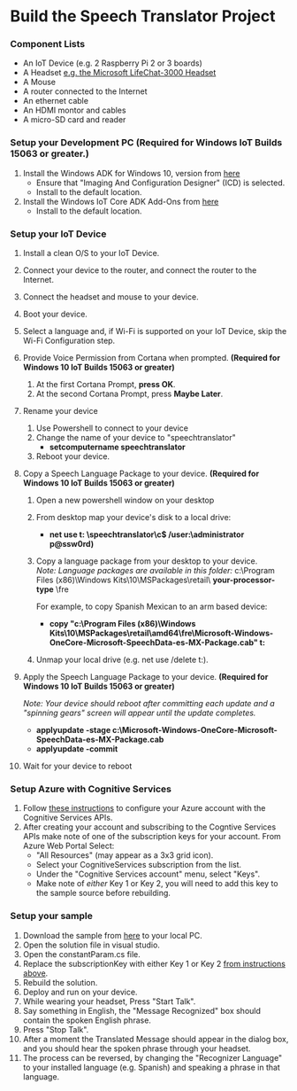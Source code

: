 # Build the Speech Translator Project

### Component Lists
- An IoT Device (e.g. 2 Raspberry Pi 2 or 3 boards)
- A Headset [e.g. the Microsoft LifeChat-3000 Headset](http://www.microsoft.com/hardware/en-us/p/lifechat-lx-3000/JUG-00013) 
- A Mouse
- A router connected to the Internet 
- An ethernet cable
- An HDMI montor and cables 
- A micro-SD card and reader

### Setup your Development PC (Required for Windows IoT Builds 15063 or greater.)
1. Install the Windows ADK for Windows 10, version from [here](https://developer.microsoft.com/en-us/windows/hardware/windows-assessment-deployment-kit)
    - Ensure that "Imaging And Configuration Designer" (ICD) is selected.
    - Install to the default location.    
2. Install the Windows IoT Core ADK Add-Ons from [here](https://developer.microsoft.com/en-us/windows/hardware/windows-assessment-deployment-kit)
    - Install to the default location.
  
### Setup your IoT Device
1. Install a clean O/S to your IoT Device.
2. Connect your device to the router, and connect the router to the Internet.
3. Connect the headset and mouse to your device.
4. Boot your device.
5. Select a language and, if Wi-Fi is supported on your IoT Device, skip the Wi-Fi Configuration step.
6. Provide Voice Permission from Cortana when prompted.  **(Required for Windows 10 IoT Builds 15063 or greater)**
    1. At the first Cortana Prompt, **press OK**.
    2. At the second Cortana Prompt, press **Maybe Later**.     
7. Rename your device
    1. Use Powershell to connect to your device
    2. Change the name of your device to "speechtranslator"
        - **setcomputername speechtranslator**
    3. Reboot your device.
8. Copy a Speech Language Package to your device.  **(Required for Windows 10 IoT Builds 15063 or greater)**
    1. Open a new powershell window on your desktop
    2. From desktop map your device's disk to a local drive:
        - **net use t: \\speechtranslator\c$ /user:\administrator p@ssw0rd)**
    3. Copy a language package from your desktop to your device.  
        *Note: Language packages are available in this folder:* c:\Program Files (x86)\Windows Kits\10\MSPackages\retail\ **your-processor-type** \fre
        
        For example, to copy Spanish Mexican to an arm based device:
        - **copy "c:\Program Files (x86)\Windows Kits\10\MSPackages\retail\amd64\fre\Microsoft-Windows-OneCore-Microsoft-SpeechData-es-MX-Package.cab" t:**                   
    4. Unmap your local drive (e.g. net use /delete t:).
    
9. Apply the Speech Language Package to your device.  **(Required for Windows 10 IoT Builds 15063 or greater)**
    
    *Note: Your device should reboot after committing each update and a "spinning gears" screen will appear until the update completes.*
    
    - **applyupdate -stage c:\Microsoft-Windows-OneCore-Microsoft-SpeechData-es-MX-Package.cab**
    - **applyupdate -commit**
 
10. Wait for your device to reboot

### Setup Azure with Cognitive Services
1. Follow [these instructions](http://docs.microsofttranslator.com/text-translate.html) to configure your Azure account with the Cognitive Services APIs.
2. After creating your account and subscribing to the Cogntive Services APIs make note of one of the subscription keys for your account.
    From Azure Web Portal Select:
    - "All Resources" (may appear as a 3x3 grid icon).
    - Select your CognitiveServices subscription from the list.
    - Under the "Cognitive Services account" menu, select "Keys". 
    - Make note of *either* Key 1 or Key 2, you will need to add this key to the sample source before rebuilding.
    
### Setup your sample
1. Download the sample from [here](https://github.com/Microsoft/Windows-iotcore-samples/archive/master.zip) to your local PC.
2. Open the solution file in visual studio.
3. Open the constantParam.cs file.
4. Replace the subscriptionKey with either Key 1 or Key 2 [from instructions above](#Setup-Azure-with-Cognitive-Services).
5. Rebuild the solution.
6. Deploy and run on your device.
7. While wearing your headset, Press "Start Talk".
8. Say something in English, the "Message Recognized" box should contain the spoken English phrase.
9. Press "Stop Talk".
10. After a moment the Translated Message should appear in the dialog box, and you should hear the spoken phrase through your headset.
11. The process can be reversed, by changing the "Recognizer Language" to your installed language (e.g. Spanish) and speaking a phrase in that language.

	
